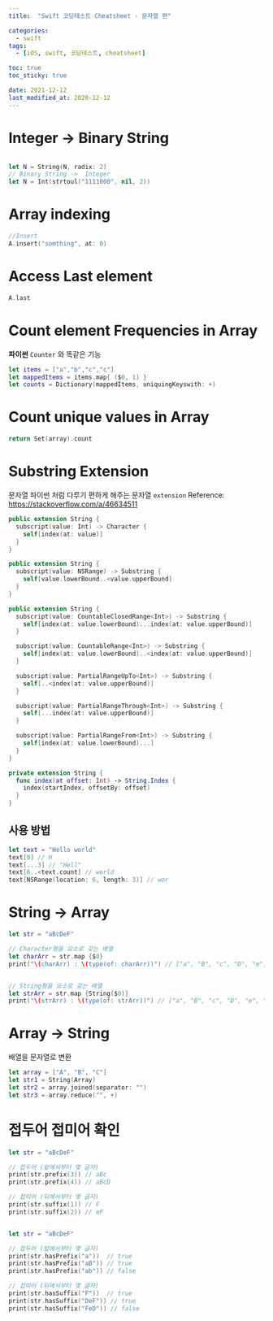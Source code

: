 ```yaml
---
title:  "Swift 코딩테스트 Cheatsheet - 문자열 편" 

categories:
  - swift
tags:
  - [iOS, swift, 코딩테스트, cheatsheet]

toc: true
toc_sticky: true

date: 2021-12-12
last_modified_at: 2020-12-12
---
```


# Integer -> Binary String

```swift

let N = String(N, radix: 2)
// Binary String ->  Integer
let N = Int(strtoul("1111000", nil, 2))
```
# Array indexing
```swift
//Insert
A.insert("somthing", at: 0)
```

# Access Last element
```swift
A.last
```

# Count element Frequencies in Array
**파이썬** `Counter` 와 똑같은 기능
```swift
let items = ["a","b","c","c"]
let mappedItems = items.map{ ($0, 1) }
let counts = Dictionary(mappedItems, uniquingKeyswith: +)
```

# Count unique values in Array
```swift
return Set(array).count
```

# Substring Extension

문자열 파이썬 처럼 다루기 편하게 해주는 문자열 `extension` 
Reference: https://stackoverflow.com/a/46634511
```swift
public extension String {
  subscript(value: Int) -> Character {
    self[index(at: value)]
  }
}

public extension String {
  subscript(value: NSRange) -> Substring {
    self[value.lowerBound..<value.upperBound]
  }
}

public extension String {
  subscript(value: CountableClosedRange<Int>) -> Substring {
    self[index(at: value.lowerBound)...index(at: value.upperBound)]
  }

  subscript(value: CountableRange<Int>) -> Substring {
    self[index(at: value.lowerBound)..<index(at: value.upperBound)]
  }

  subscript(value: PartialRangeUpTo<Int>) -> Substring {
    self[..<index(at: value.upperBound)]
  }

  subscript(value: PartialRangeThrough<Int>) -> Substring {
    self[...index(at: value.upperBound)]
  }

  subscript(value: PartialRangeFrom<Int>) -> Substring {
    self[index(at: value.lowerBound)...]
  }
}

private extension String {
  func index(at offset: Int) -> String.Index {
    index(startIndex, offsetBy: offset)
  }
}
```

## 사용 방법
```swift
let text = "Hello world"
text[0] // H
text[...3] // "Hell"
text[6..<text.count] // world
text[NSRange(location: 6, length: 3)] // wor
```

# String -> Array
```swift
let str = "aBcDeF"

// Character형을 요소로 갖는 배열
let charArr = str.map {$0}
print("\(charArr) : \(type(of: charArr))") // ["a", "B", "c", "D", "e", "F"] : Array<Character>


// String형을 요소로 갖는 배열
let strArr = str.map {String($0)}
print("\(strArr) : \(type(of: strArr))") // ["a", "B", "c", "D", "e", "F"] : Array<String>
```

# Array -> String

배열을 문자열로 변환
```swift
let array = ["A", "B", "C"]
let str1 = String(Array)
let str2 = array.joined(separator: "")
let str3 = array.reduce("", +)
```

# 접두어 접미어 확인

```swift
let str = "aBcDeF"

// 접두어 (앞에서부터 몇 글자)
print(str.prefix(3)) // aBc
print(str.prefix(4)) // aBcD

// 접미어 (뒤에서부터 몇 글자)
print(str.suffix(1)) // F
print(str.suffix(2)) // eF


let str = "aBcDeF"

// 접두어 (앞에서부터 몇 글자)
print(str.hasPrefix("a"))  // true
print(str.hasPrefix("aB")) // true
print(str.hasPrefix("ab")) // false

// 접미어 (뒤에서부터 몇 글자)
print(str.hasSuffix("F"))  // true
print(str.hasSuffix("DeF")) // true
print(str.hasSuffix("FeD")) // false

```
